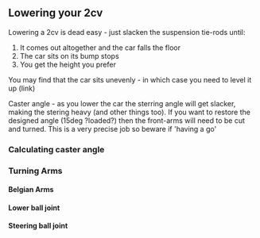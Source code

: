 ## Lowering your 2cv

Lowering a 2cv is dead easy - just slacken the suspension tie-rods until:
1. It comes out altogether and the car falls the floor
1. The car sits on its bump stops
1. You get the height you prefer

You may find that the car sits unevenly - in which case you need to level it up (link)

Caster angle - as you lower the car the sterring angle will get slacker, making the stering heavy (and other things too). If you want to restore the designed angle (15deg ?loaded?) then the front-arms will need to be cut and turned. This is a very precise job so beware if 'having a go'

### Calculating caster angle

### Turning Arms
#### Belgian Arms
#### Lower ball joint
#### Steering ball joint
